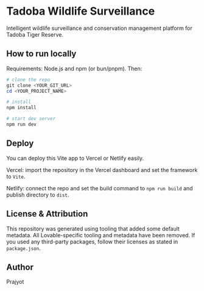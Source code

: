 # Tadoba Wildlife Surveillance

Intelligent wildlife surveillance and conservation management platform for Tadoba Tiger Reserve.

## How to run locally

Requirements: Node.js and npm (or bun/pnpm). Then:

```powershell
# clone the repo
git clone <YOUR_GIT_URL>
cd <YOUR_PROJECT_NAME>

# install
npm install

# start dev server
npm run dev
```

## Deploy

You can deploy this Vite app to Vercel or Netlify easily.

Vercel: import the repository in the Vercel dashboard and set the framework to `Vite`.

Netlify: connect the repo and set the build command to `npm run build` and publish directory to `dist`.

## License & Attribution

This repository was generated using tooling that added some default metadata. All Lovable-specific tooling and metadata have been removed. If you used any third-party packages, follow their licenses as stated in `package.json`.

## Author

Prajyot
